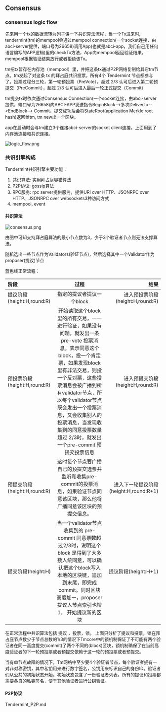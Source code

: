 

## Consensus

### consensus logic flow

先来用一个tx的数据流转为列子讲一下共识算法流程，当一个Tx进来时, tendermint(tm)的mempool会通过mempool connection(一个socket连接，由abci-server提供，端口号为26658)调用App(也就是abci-app，我们自己用任何语言编写的APP逻辑)里的checkTx方法，App向mempool返回验证结果。mempool根据验证结果放行或者拒绝该Tx。

tm把tx暂存在内存池（mempool）里，并把这条tx通过P2P网络复制给其它tm节点。tm发起了对这条 tx 的拜占庭共识投票，所有4个 Tendermint 节点都参与了。投票过程分三轮，第一轮预投票（PreVote），超过 2/3 认可后进入第二轮预提交（PreCommit），超过 2/3 认可后进入最后一轮正式提交（Commit）

tm提交tx时依次通过Consensus Connection(一个socket连接，由abci-server提供，端口号为26658)向ABCI-APP发送指令BeginBlock-->多次DeliverTx-->EndBlock--> Commit，提交成功后会将StateRoot(application Merkle root hash)返回给tm, tm new出一个区块。

app在启动时会与tm建立3个连接abci-server的socket client连接，上面用到了内存池连接和共识连接。



![logic_flow.png](https://i.loli.net/2020/06/12/nYXGsxBDOjqhWrp.jpg)



### 共识引擎构成

Tendermint共识引擎主要功能：

1. 共识算法: 实用拜占庭容错算法
2. P2P协议: gossip算法
3. RPC服务: rpc server提供服务，提供URI over HTTP、JSONRPC over HTTP、JSONRPC over websockets3种访问方式
4. mempool, event

#### 共识算法

![consensus.png](https://i.loli.net/2020/06/23/MigRZmUTf8b7drt.png)



由图中可知支持拜占庭算法的最小节点数为3，少于3个验证者节点则无法支撑算法。

随机选出一些节点作为Validators(验证节点)，然后选择其中一个Validator作为proposer(提议)节点

蓝色线正常流程：

| 阶段                         |                             过程                             |                                   结果 |
| :--------------------------- | :----------------------------------------------------------: | -------------------------------------: |
| 提议阶段(height:H,round:R)   |                  指定的提议者提议一个block                   |       进入预投票阶段(height:H,round:R) |
| 预投票阶段(height:H,round:R) | 开始读取这个block里的所有交易，一一进行验证，如果没有问题，就发出一条 pre-vote 投票消息，表示同意这个block，投一个肯定票，如果发现block里有非法交易，则投一个反对票，这些投票消息会被广播到所有validator节点，所以每个validator节点既会发出一个投票消息，又会收集别人的投票消息，当发现收集到的同意投票数量超过 2/3时，就发出一个pre-commit 预提交投票信息 |       进入预提交阶段(height:H,round:R) |
| 预提交阶段(height:H,round:R) | 这时每个节点要广播自己的预提交选票并监听和收集pre-commit的投票消息，如果验证节点同意该区块，那么他将广播同意该区块的预提交信息。 | 进入下一轮提议阶段(height:H,round:R+1) |
| 提交阶段(height:H)           | 当一个validator节点收集到的 pre-commit 同意票数超过2/3时，说明这个block 是得到了大多数人统同意，可以确认把这个block写入本地的区块链，追加到末尾，即完成commit。同时区块高度加一，proposer提议人节点索引也增1， 开始提议新的区块 |                   提议阶段(height:H+1) |

在正常流程中共识算法包括 提议 ，投票，锁。 上面只分析了提议和投票，锁在拜占庭节点数少于节点总数的1/3的情况下Tmcore中的锁机制保证了不可能有两个验证者在同一高度提交(commit)了两个不同的(block)区块，锁机制确保了在当前高度验证者的下一轮预投票或者预提交依赖于这一轮的预投票或者预提交。

当有单节点故障的情况下，Tm网络中至少要4个验证者节点，每个验证者拥有一对非对称密钥，其中私钥用来进行数字签名，公钥用来标识自己的身份ID。验证者们从公共的初始状态开始，初始状态包含了一份验证者列表。所有的提议和投票都需要各自的私钥签名，便于其他验证者进行公钥验证。



#### P2P协议

Tendermint_P2P.md

